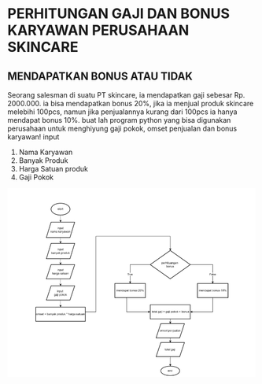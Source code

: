 # PERHITUNGAN GAJI DAN BONUS KARYAWAN PERUSAHAAN SKINCARE
## MENDAPATKAN BONUS ATAU TIDAK
Seorang salesman di suatu PT skincare, ia mendapatkan gaji sebesar Rp. 2000.000.
ia bisa mendapatkan bonus 20%, jika ia menjual produk skincare melebihi 100pcs, namun jika
penjualannya kurang dari 100pcs ia hanya mendapat bonus 10%.
buat lah program python yang bisa digunakan perusahaan untuk menghiyung gaji pokok, 
omset penjualan dan bonus karyawan!
input
1. Nama Karyawan
2. Banyak Produk
3. Harga Satuan produk
4. Gaji Pokok

![flowchart](flowchart%20gaji%20n%20bonus.png)